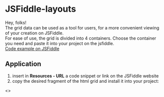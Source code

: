# JSFiddle-layouts

Hey, folks!  
The grid data can be used as a tool for users, for a more convenient viewing of your creation on JSFiddle.  
For ease of use, the grid is divided into 4 containers. Choose the container you need and paste it into your project on the jsfiddle.  
[Code example on JSFiddle][id1]

[id1]: https://jsfiddle.net/madeas/n58mb8en/ "Code example on JSFiddle"

## Application

1. insert in **Resources - URL** a code snippet or link on the JSFiddle website
2. copy the desired fragment of the html grid and install it into your project:

<>

